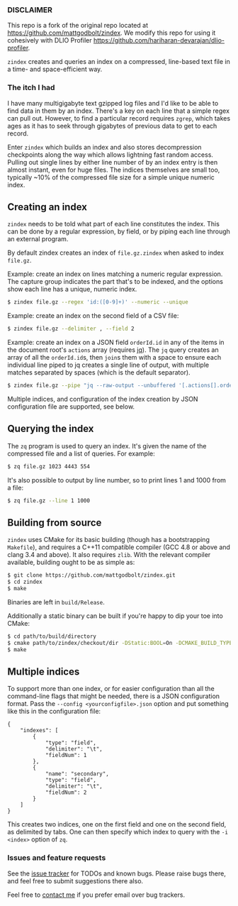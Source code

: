 ### DISCLAIMER

This repo is a fork of the original repo located at https://github.com/mattgodbolt/zindex.
We modify this repo for using it cohesively with DLIO Profiler https://github.com/hariharan-devarajan/dlio-profiler.


`zindex` creates and queries an index on a compressed, line-based text file in a
time- and space-efficient way.

### The itch I had

I have many multigigabyte text gzipped log files and I'd like to be able to find data in them by an index. 
There's a key on each line that a simple regex can pull out. However, to find a
particular record requires `zgrep`, which takes ages as it has to seek through
gigabytes of previous data to get to each record.

Enter `zindex` which builds an index and also stores decompression checkpoints along the way
which allows lightning fast random access. Pulling out single lines by either
line number of by an index entry is then almost instant, even for huge files. The indices
themselves are small too, typically ~10% of the compressed file size for a simple unique
numeric index.

## Creating an index

`zindex` needs to be told what part of each line constitutes the index. This can be done by
a regular expression, by field, or by piping each line through an external program.

By default zindex creates an index of `file.gz.zindex` when asked to index `file.gz`.

Example: create an index on lines matching a numeric regular expression. The capture group
indicates the part that's to be indexed, and the options show each line has a unique, numeric index.

```bash
$ zindex file.gz --regex 'id:([0-9]+)' --numeric --unique
```

Example: create an index on the second field of a CSV file:

```bash
$ zindex file.gz --delimiter , --field 2
```

Example: create an index on a JSON field `orderId.id` in any of the items in the document root's `actions` array (requires [jq](http://stedolan.github.io/jq/)).
The `jq` query creates an array of all the `orderId.id`s, then `join`s them with a space to ensure each individual line piped to jq creates a single line of output,
with multiple matches separated by spaces (which is the default separator).

```bash
$ zindex file.gz --pipe "jq --raw-output --unbuffered '[.actions[].orderId.id] | join(\" \")'"
```

Multiple indices, and configuration of the index creation by JSON configuration file are supported, see below.

## Querying the index

The `zq` program is used to query an index.  It's given the name of the compressed file and a list of queries. For example:

```bash
$ zq file.gz 1023 4443 554
```

It's also possible to output by line number, so to print lines 1 and 1000 from a file:

```bash
$ zq file.gz --line 1 1000
```

## Building from source

`zindex` uses CMake for its basic building (though has a bootstrapping `Makefile`), and requires a C++11 compatible compiler (GCC 4.8 or above and clang 3.4 and above). It also requires `zlib`. With the relevant compiler available, building ought to be as simple as:

```bash
$ git clone https://github.com/mattgodbolt/zindex.git
$ cd zindex
$ make
```

Binaries are left in `build/Release`.

Additionally a static binary can be built if you're happy to dip your toe into CMake:

```bash
$ cd path/to/build/directory
$ cmake path/to/zindex/checkout/dir -DStatic:BOOL=On -DCMAKE_BUILD_TYPE=Release
$ make
```

## Multiple indices

To support more than one index, or for easier configuration than all the command-line flags that might be
needed, there is a JSON configuration format. Pass the `--config <yourconfigfile>.json` option and put something like this in the configuration file:

    { 
        "indexes": [
            {
                "type": "field",
                "delimiter": "\t",
                "fieldNum": 1
            },
            {
                "name": "secondary",
                "type": "field",
                "delimiter": "\t",
                "fieldNum": 2
            }
        ]
    }

This creates two indices, one on the first field and one on the second field, as delimited by tabs. One can
then specify which index to query with the `-i <index>` option of `zq`.

### Issues and feature requests

See the [issue tracker](https://github.com/mattgodbolt/zindex/issues) for TODOs and known bugs. Please raise bugs there, and feel free to submit suggestions there also.

Feel free to [contact me](mailto:matt@godbolt.org) if you prefer email over bug trackers.
